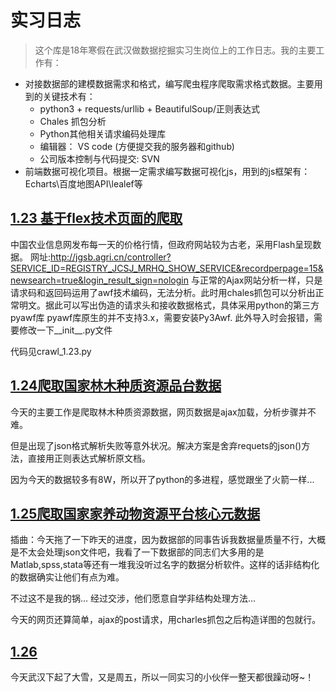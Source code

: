 # 实习日志
> 这个库是18年寒假在武汉做数据挖掘实习生岗位上的工作日志。我的主要工作有：
- 对接数据部的建模数据需求和格式，编写爬虫程序爬取需求格式数据。主要用到的关键技术有：
    - python3 + requests/urllib + BeautifulSoup/正则表达式 
    - Chales  抓包分析 
    - Python其他相关请求编码处理库
    - 编辑器： VS code (方便提交我的服务器和github)
    - 公司版本控制与代码提交: SVN
- 前端数据可视化项目。根据一定需求编写数据可视化js，用到的js框架有：Echarts\百度地图API\lealef等

## [1.23 基于flex技术页面的爬取](https://github.com/LouisYZK/ShiXi_inWuhan/tree/master/1.23)
中国农业信息网发布每一天的价格行情，但政府网站较为古老，采用Flash呈现数据。
网址:http://jgsb.agri.cn/controller?SERVICE_ID=REGISTRY_JCSJ_MRHQ_SHOW_SERVICE&recordperpage=15&newsearch=true&login_result_sign=nologin
与正常的Ajax网站分析一样，只是请求码和返回码运用了awf技术编码，无法分析。此时用chales抓包可以分析出正常明文。据此可以写出伪造的请求头和接收数据格式，具体采用python的第三方pyawf库
pyawf库原生的并不支持3.x，需要安装Py3Awf. 此外导入时会报错，需要修改一下__init__.py文件

代码见crawl_1.23.py

## [1.24爬取国家林木种质资源品台数据](https://github.com/LouisYZK/ShiXi_inWuhan/tree/master/1.24)
今天的主要工作是爬取林木种质资源数据，网页数据是ajax加载，分析步骤并不难。

但是出现了json格式解析失败等意外状况。解决方案是舍弃requets的json()方法，直接用正则表达式解析原文档。

因为今天的数据较多有8W，所以开了python的多进程，感觉跟坐了火箭一样...

## [1.25爬取国家家养动物资源平台核心元数据]()
插曲：今天拖了一下昨天的进度，因为数据部的同事告诉我数据量质量不行，大概是不太会处理json文件吧，我看了一下数据部的同志们大多用的是Matlab,spss,stata等还有一堆我没听过名字的数据分析软件。这样的话非结构化的数据确实让他们有点为难。 

不过这不是我的锅... 经过交涉，他们愿意自学非结构处理方法...

今天的网页还算简单，ajax的post请求，用charles抓包之后构造详图的包就行。

## [1.26]()
今天武汉下起了大雪，又是周五，所以一同实习的小伙伴一整天都很躁动呀~！
